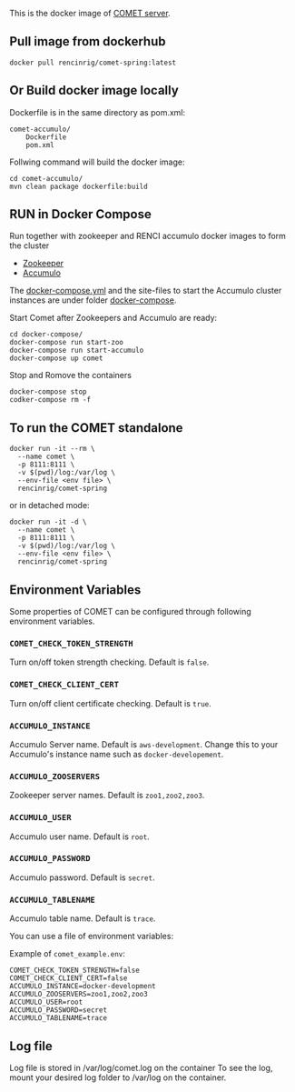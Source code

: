 This is the docker image of [COMET server](https://github.com/RENCI-NRIG/COMET-Accumulo/tree/dockerize/).

## Pull image from dockerhub

```
docker pull rencinrig/comet-spring:latest
```

## Or Build docker image locally
Dockerfile is in the same directory as pom.xml: 
```
comet-accumulo/
    Dockerfile
    pom.xml
```
Follwing command will build the docker image:
```
cd comet-accumulo/
mvn clean package dockerfile:build
```

## RUN in Docker Compose
Run together with zookeeper and RENCI accumulo docker images to form the cluster
- [Zookeeper](https://hub.docker.com/_/zookeeper)
- [Accumulo](https://github.com/RENCI-NRIG/accumulo)

The [docker-compose.yml](https://github.com/RENCI-NRIG/COMET-Accumulo/tree/dockerize/docker-compose/docker-compose.yml) and the site-files to start the Accumulo cluster instances are under folder [docker-compose](docker-compose).

Start Comet after Zookeepers and Accumulo are ready:
```
cd docker-compose/
docker-compose run start-zoo
docker-compose run start-accumulo
docker-compose up comet
```
Stop and Romove the containers
```
docker-compose stop
codker-compose rm -f
```

## To run the COMET standalone
```
docker run -it --rm \
  --name comet \
  -p 8111:8111 \
  -v $(pwd)/log:/var/log \
  --env-file <env file> \
  rencinrig/comet-spring
```

or  in detached mode:
	
```
docker run -it -d \
  --name comet \
  -p 8111:8111 \
  -v $(pwd)/log:/var/log \
  --env-file <env file> \
  rencinrig/comet-spring
```

## Environment Variables

Some properties of COMET can be configured through following environment variables. 

### `COMET_CHECK_TOKEN_STRENGTH`

Turn on/off token strength checking. Default is `false`. 

### `COMET_CHECK_CLIENT_CERT`

Turn on/off client certificate checking. Default is `true`. 

### `ACCUMULO_INSTANCE`

Accumulo Server name. Default is `aws-development`. 
Change this to your Accumulo's instance name such as `docker-developement`.

### `ACCUMULO_ZOOSERVERS`

Zookeeper server names. Default is `zoo1,zoo2,zoo3`.

### `ACCUMULO_USER`

Accumulo user name. Default is `root`.

### `ACCUMULO_PASSWORD`

Accumulo password. Default is `secret`.

### `ACCUMULO_TABLENAME`

Accumulo table name. Default is `trace`.


You can use a file of environment variables: 

Example of `comet_example.env`:

```
COMET_CHECK_TOKEN_STRENGTH=false
COMET_CHECK_CLIENT_CERT=false
ACCUMULO_INSTANCE=docker-development
ACCUMULO_ZOOSERVERS=zoo1,zoo2,zoo3
ACCUMULO_USER=root
ACCUMULO_PASSWORD=secret
ACCUMULO_TABLENAME=trace
```


## Log file

Log file is stored in /var/log/comet.log on the container
To see the log, mount your desired log folder to /var/log on the container. 




